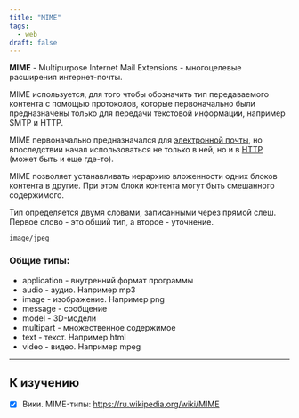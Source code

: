 ```yaml
---
title: "MIME"
tags:
  - web
draft: false
---
```


**MIME** - Multipurpose Internet Mail Extensions - многоцелевые расширения интернет-почты.

MIME используется, для того чтобы обозначить тип передаваемого контента с помощью протоколов, которые первоначально были предназначены только для передачи текстовой информации, например SMTP и HTTP.

MIME первоначально предназначался для [электронной почты](../common/email.md), но впоследствии начал использоваться не только в ней, но и в [HTTP](../network/http.md) (может быть и еще где-то).

MIME позволяет устанавливать иерархию вложенности одних блоков контента в другие. При этом блоки контента могут быть смешанного содержимого.

Тип определяется двумя словами, записанными через прямой слеш. Первое слово - это общий тип, а второе - уточнение.
```
image/jpeg
```

### Общие типы:

- application - внутренний формат программы
- audio - аудио. Например mp3
- image - изображение. Например png
- message - сообщение
- model - 3D-модели
- multipart - множественное содержимое
- text - текст. Например html
- video - видео. Например mpeg

---
## К изучению

- [X] Вики. MIME-типы: https://ru.wikipedia.org/wiki/MIME